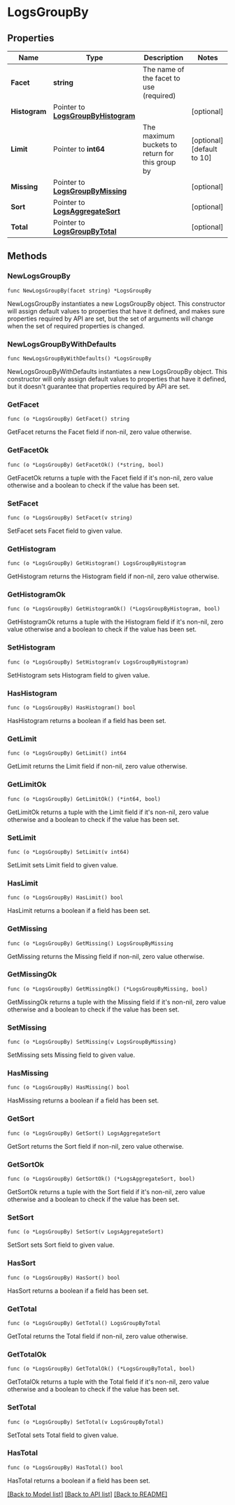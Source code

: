 # LogsGroupBy

## Properties

Name | Type | Description | Notes
---- | ---- | ----------- | ------
**Facet** | **string** | The name of the facet to use (required) | 
**Histogram** | Pointer to [**LogsGroupByHistogram**](LogsGroupByHistogram.md) |  | [optional] 
**Limit** | Pointer to **int64** | The maximum buckets to return for this group by | [optional] [default to 10]
**Missing** | Pointer to [**LogsGroupByMissing**](LogsGroupByMissing.md) |  | [optional] 
**Sort** | Pointer to [**LogsAggregateSort**](LogsAggregateSort.md) |  | [optional] 
**Total** | Pointer to [**LogsGroupByTotal**](LogsGroupByTotal.md) |  | [optional] 

## Methods

### NewLogsGroupBy

`func NewLogsGroupBy(facet string) *LogsGroupBy`

NewLogsGroupBy instantiates a new LogsGroupBy object.
This constructor will assign default values to properties that have it defined,
and makes sure properties required by API are set, but the set of arguments
will change when the set of required properties is changed.

### NewLogsGroupByWithDefaults

`func NewLogsGroupByWithDefaults() *LogsGroupBy`

NewLogsGroupByWithDefaults instantiates a new LogsGroupBy object.
This constructor will only assign default values to properties that have it defined,
but it doesn't guarantee that properties required by API are set.

### GetFacet

`func (o *LogsGroupBy) GetFacet() string`

GetFacet returns the Facet field if non-nil, zero value otherwise.

### GetFacetOk

`func (o *LogsGroupBy) GetFacetOk() (*string, bool)`

GetFacetOk returns a tuple with the Facet field if it's non-nil, zero value otherwise
and a boolean to check if the value has been set.

### SetFacet

`func (o *LogsGroupBy) SetFacet(v string)`

SetFacet sets Facet field to given value.


### GetHistogram

`func (o *LogsGroupBy) GetHistogram() LogsGroupByHistogram`

GetHistogram returns the Histogram field if non-nil, zero value otherwise.

### GetHistogramOk

`func (o *LogsGroupBy) GetHistogramOk() (*LogsGroupByHistogram, bool)`

GetHistogramOk returns a tuple with the Histogram field if it's non-nil, zero value otherwise
and a boolean to check if the value has been set.

### SetHistogram

`func (o *LogsGroupBy) SetHistogram(v LogsGroupByHistogram)`

SetHistogram sets Histogram field to given value.

### HasHistogram

`func (o *LogsGroupBy) HasHistogram() bool`

HasHistogram returns a boolean if a field has been set.

### GetLimit

`func (o *LogsGroupBy) GetLimit() int64`

GetLimit returns the Limit field if non-nil, zero value otherwise.

### GetLimitOk

`func (o *LogsGroupBy) GetLimitOk() (*int64, bool)`

GetLimitOk returns a tuple with the Limit field if it's non-nil, zero value otherwise
and a boolean to check if the value has been set.

### SetLimit

`func (o *LogsGroupBy) SetLimit(v int64)`

SetLimit sets Limit field to given value.

### HasLimit

`func (o *LogsGroupBy) HasLimit() bool`

HasLimit returns a boolean if a field has been set.

### GetMissing

`func (o *LogsGroupBy) GetMissing() LogsGroupByMissing`

GetMissing returns the Missing field if non-nil, zero value otherwise.

### GetMissingOk

`func (o *LogsGroupBy) GetMissingOk() (*LogsGroupByMissing, bool)`

GetMissingOk returns a tuple with the Missing field if it's non-nil, zero value otherwise
and a boolean to check if the value has been set.

### SetMissing

`func (o *LogsGroupBy) SetMissing(v LogsGroupByMissing)`

SetMissing sets Missing field to given value.

### HasMissing

`func (o *LogsGroupBy) HasMissing() bool`

HasMissing returns a boolean if a field has been set.

### GetSort

`func (o *LogsGroupBy) GetSort() LogsAggregateSort`

GetSort returns the Sort field if non-nil, zero value otherwise.

### GetSortOk

`func (o *LogsGroupBy) GetSortOk() (*LogsAggregateSort, bool)`

GetSortOk returns a tuple with the Sort field if it's non-nil, zero value otherwise
and a boolean to check if the value has been set.

### SetSort

`func (o *LogsGroupBy) SetSort(v LogsAggregateSort)`

SetSort sets Sort field to given value.

### HasSort

`func (o *LogsGroupBy) HasSort() bool`

HasSort returns a boolean if a field has been set.

### GetTotal

`func (o *LogsGroupBy) GetTotal() LogsGroupByTotal`

GetTotal returns the Total field if non-nil, zero value otherwise.

### GetTotalOk

`func (o *LogsGroupBy) GetTotalOk() (*LogsGroupByTotal, bool)`

GetTotalOk returns a tuple with the Total field if it's non-nil, zero value otherwise
and a boolean to check if the value has been set.

### SetTotal

`func (o *LogsGroupBy) SetTotal(v LogsGroupByTotal)`

SetTotal sets Total field to given value.

### HasTotal

`func (o *LogsGroupBy) HasTotal() bool`

HasTotal returns a boolean if a field has been set.


[[Back to Model list]](../README.md#documentation-for-models) [[Back to API list]](../README.md#documentation-for-api-endpoints) [[Back to README]](../README.md)


